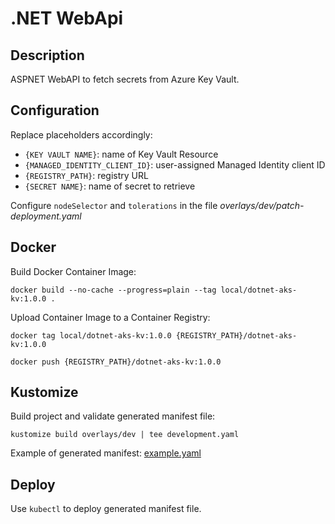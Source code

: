 # .NET WebApi

## Description

ASPNET WebAPI to fetch secrets from Azure Key Vault.

## Configuration

Replace placeholders accordingly:

- `{KEY VAULT NAME}`: name of Key Vault Resource
- `{MANAGED_IDENTITY_CLIENT_ID}`: user-assigned Managed Identity client ID
- `{REGISTRY_PATH}`: registry URL
- `{SECRET NAME}`: name of secret to retrieve

Configure `nodeSelector` and `tolerations` in the file _overlays/dev/patch-deployment.yaml_

## Docker

Build Docker Container Image:

```
docker build --no-cache --progress=plain --tag local/dotnet-aks-kv:1.0.0 .
```

Upload Container Image to a Container Registry:

```
docker tag local/dotnet-aks-kv:1.0.0 {REGISTRY_PATH}/dotnet-aks-kv:1.0.0

docker push {REGISTRY_PATH}/dotnet-aks-kv:1.0.0
```

## Kustomize

Build project and validate generated manifest file:

```
kustomize build overlays/dev | tee development.yaml
```

Example of generated manifest:
[example.yaml](.assets/example.yaml)

## Deploy

Use `kubectl` to deploy generated manifest file.
